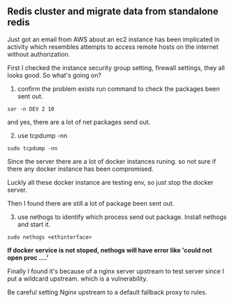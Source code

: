 <!--
Categories = ["Development", "Others"]
Description = ""
Tags = ["Development", "redis", "redis-cluster", "redis-shake", "redis-proxy", "Others"]
date = "2020-06-16T21:57:31-08:00"
title = "Development Tips"
-->

## Redis cluster and migrate data from standalone redis

Just got an email from AWS about an ec2 instance has been implicated in activity which resembles attempts to access remote hosts on the internet without authorization.

First I checked the instance security group setting, firewall settings, they all looks good. So what's going on?


1. confirm the problem exists
run command to check the packages been sent out.

```
sar -n DEV 2 10 
```

and yes, there are a lot of net packages send out.

2. use tcpdump -nn

```
sudo tcpdump -nn
```

Since the server there are a lot of docker instances runing. so not sure if there any docker instance has been compromised.

Luckly all these docker instance are testing env, so just stop the docker server.

Then I found there are still a lot of package been sent out.


3. use nethogs to identify which process send out package.
Install nethogs and start it.

``` 
sudo nethogs <ethinterface>
```

**If docker service is not stoped, nethogs will have error like 'could not open proc ....'**

Finally I found it's because of a nginx server upstream to test server since I put a wildcard upstream. which is a vulnerability.


Be careful setting Nginx upstream to a default fallback proxy to rules.

